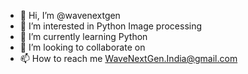 - 👋 Hi, I’m @wavenextgen
- 👀 I’m interested in Python Image processing
- 🌱 I’m currently learning Python
- 💞️ I’m looking to collaborate on 
- 📫 How to reach me WaveNextGen.India@gmail.com

<!---
wavenextgen/wavenextgen is a ✨ special ✨ repository because its `README.md` (this file) appears on your GitHub profile.
You can click the Preview link to take a look at your changes.
--->
